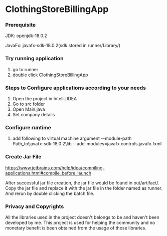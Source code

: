 # ClothingStoreBillingApp

### Prerequisite

JDK: openjdk-18.0.2

JavaFx: javafx-sdk-18.0.2(sdk stored in runner/Library/)

### Try running application

1. go to runner
2. double click ClothingStoreBillingApp

### Steps to Configure applications according to your needs

1. Open the project in Intellij IDEA
2. Go to src folder
4. Open Main.java
5. Set company details

### Configure runtime

1. add following to virtual machine argument
  --module-path Path_to\javafx-sdk-18.0.2\lib --add-modules=javafx.controls,javafx.fxml
  
### Create Jar File

https://www.jetbrains.com/help/idea/compiling-applications.html#compile_before_launch

After successful jar file creation, the jar file would be found in out/artifact/. Copy the jar file and replace it with the jar file in the folder named as runner. And rerun by double clicking the batch file.

### Privacy and Copyrights

All the libraries used in the project doesn't belongs to be and haven't been developed by me. This project is used for helping the community and no monetary benefit is been obtained from the usage of those libraries.
